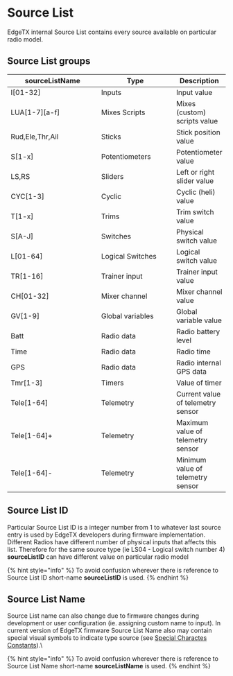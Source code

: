 # Source List

EdgeTX internal Source List contains every source available on particular radio model.

## Source List groups

<table><thead><tr><th width="231">sourceListName</th><th width="182.33333333333331">Type</th><th>Description</th></tr></thead><tbody><tr><td>I[01-32]</td><td>Inputs</td><td>Input value</td></tr><tr><td>LUA[1-7][a-f]</td><td>Mixes Scripts</td><td>Mixes (custom) scripts value</td></tr><tr><td>Rud,Ele,Thr,Ail</td><td>Sticks</td><td>Stick position value</td></tr><tr><td>S[1-x]</td><td>Potentiometers</td><td>Potentiometer value</td></tr><tr><td>LS,RS</td><td>Sliders</td><td>Left or right slider value</td></tr><tr><td>CYC[1-3]</td><td>Cyclic</td><td>Cyclic (heli) value</td></tr><tr><td>T[1-x]</td><td>Trims</td><td>Trim switch value</td></tr><tr><td>S[A-J]</td><td>Switches</td><td>Physical switch value</td></tr><tr><td>L[01-64]</td><td>Logical Switches</td><td>Logical switch value</td></tr><tr><td>TR[1-16]</td><td>Trainer input</td><td>Trainer input value</td></tr><tr><td>CH[01-32]</td><td>Mixer channel</td><td>Mixer channel value</td></tr><tr><td>GV[1-9]</td><td>Global variables</td><td>Global variable value</td></tr><tr><td>Batt</td><td>Radio data</td><td>Radio battery level</td></tr><tr><td>Time</td><td>Radio data</td><td>Radio time</td></tr><tr><td>GPS</td><td>Radio data</td><td>Radio internal GPS data</td></tr><tr><td>Tmr[1-3]</td><td>Timers</td><td>Value of timer</td></tr><tr><td>Tele[1-64]</td><td>Telemetry</td><td>Current value of telemetry sensor</td></tr><tr><td>Tele[1-64]+</td><td>Telemetry</td><td>Maximum value of telemetry sensor</td></tr><tr><td>Tele[1-64]-</td><td>Telemetry</td><td>Minimum value of telemetry sensor</td></tr></tbody></table>

## Source List ID

Particular Source List ID is a integer number from 1 to whatever last source entry is used by EdgeTX developers during firmware implementation. Different Radios have different number of physical inputs that affects this list. Therefore for the same source type (ie LS04 - Logical switch number 4) **sourceListID** can have different value on particular radio model

{% hint style="info" %}
To avoid confusion wherever there is reference to Source List ID short-name **sourceListID** is used.
{% endhint %}

## Source List Name

Source List name can also change due to firmware changes during development or user configuration (ie. assigning custom name to input). In current version of EdgeTX firmware Source List Name also may contain special visual symbols to indicate type source (see [Special Charactes Constants](../../lua-api-reference/constants/special-character-constants.md)).\


{% hint style="info" %}
To avoid confusion wherever there is reference to Source List Name short-name **sourceListName** is used.
{% endhint %}
